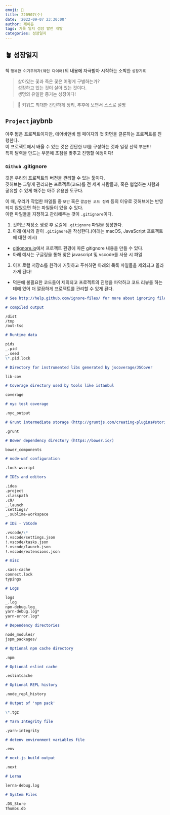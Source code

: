 ```yaml
---
emoji: 🌱
title: 220907(수)
date: '2022-09-07 23:30:00'
author: 제이든
tags: 기록 일지 성장 발전 개발
categories: 성장일지
---
```


## 🪴 성장일지

책 `행복한 이기주의자(웨인 다이어)`의 내용에 자극받아 시작하는 소박한 `성장기록`

> 살아있는 꽃과 죽은 꽃은 어떻게 구별하는가?<br/>
> 성장하고 있는 것이 살아 있는 것이다.<br/>
> 생명의 유일한 증거는 성장이다!

> 🌳 키워드
> 최대한 간단하게 정리, 추후에 보면서 스스로 설명

## `Project` jaybnb

아주 짧은 프로젝트이지만, 에어비앤비 웹 페이지의 첫 화면을 클론하는 프로젝트를 진행한다.<br/>
이 프로젝트에서 배울 수 있는 것은 간단한 UI를 구성하는 것과 일정 선택 부분!!!<br/>
특히 달력을 만드는 부분에 초점을 맞추고 진행할 예정이다!

### `Github` .gitignore

깃은 우리의 프로젝트의 버전을 관리할 수 있는 툴이다.<br/>
깃허브는 그렇게 관리되는 프로젝트(코드)를 전 세계 사람들과, 혹은 협업하는 사람과 공유할 수 있게 해주는 아주 유용한 도구다.

이 때, 우리가 작업한 파일들 중 `보안` 혹은 `깔끔한 코드 정리` 등의 이유로 깃허브에는 반영되지 않았으면 하는 파일들이 있을 수 있다.<br/>
이런 파일들을 지정하고 관리해주는 것이 `.gitignore`이다.

1. 깃허브 저장소 생성 후 로컬에 `.gitignore` 파일을 생성한다.
2. 아래 예시와 같이 `.gitignore`을 작성한다.(아래는 macOS, JavaScript 프로젝트에 대한 예시)

- [gitignore.io](https://www.toptal.com/developers/gitignore/)에서 프로젝트 환경에 따른 gitignore 내용을 만들 수 있다.
- 아래 예시는 구글링을 통해 찾은 javascript 및 vscode를 사용 시 파일

3. 이후 로컬 저장소를 원격에 커밋하고 푸쉬하면 아래의 목록 파일들을 제외되고 올라가게 된다!

- 덕분에 불필요한 코드들이 제외되고 프로젝트의 진행을 파악하고 코드 리뷰를 하는데에 있어 더 깔끔하게 프로젝트를 관리할 수 있게 된다.

```md
# See http://help.github.com/ignore-files/ for more about ignoring files.

# compiled output

/dist
/tmp
/out-tsc

# Runtime data

pids
_.pid
_.seed
\*.pid.lock

# Directory for instrumented libs generated by jscoverage/JSCover

lib-cov

# Coverage directory used by tools like istanbul

coverage

# nyc test coverage

.nyc_output

# Grunt intermediate storage (http://gruntjs.com/creating-plugins#storing-task-files)

.grunt

# Bower dependency directory (https://bower.io/)

bower_components

# node-waf configuration

.lock-wscript

# IDEs and editors

.idea
.project
.classpath
.c9/
_.launch
.settings/
_.sublime-workspace

# IDE - VSCode

.vscode/\*
!.vscode/settings.json
!.vscode/tasks.json
!.vscode/launch.json
!.vscode/extensions.json

# misc

.sass-cache
connect.lock
typings

# Logs

logs
_.log
npm-debug.log_
yarn-debug.log*
yarn-error.log*

# Dependency directories

node_modules/
jspm_packages/

# Optional npm cache directory

.npm

# Optional eslint cache

.eslintcache

# Optional REPL history

.node_repl_history

# Output of 'npm pack'

\*.tgz

# Yarn Integrity file

.yarn-integrity

# dotenv environment variables file

.env

# next.js build output

.next

# Lerna

lerna-debug.log

# System Files

.DS_Store
Thumbs.db
```

```toc

```
